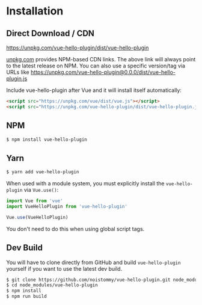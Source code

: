 # Installation

## Direct Download / CDN

https://unpkg.com/vue-hello-plugin/dist/vue-hello-plugin

[unpkg.com](https://unpkg.com) provides NPM-based CDN links. The above link will always point to the latest release on NPM. You can also use a specific version/tag via URLs like https://unpkg.com/vue-hello-plugin@0.0.0/dist/vue-hello-plugin.js
 
Include vue-hello-plugin after Vue and it will install itself automatically:

```html
<script src="https://unpkg.com/vue/dist/vue.js"></script>
<script src="https://unpkg.com/vue-hello-plugin/dist/vue-hello-plugin.js"></script>
```

## NPM

```sh
$ npm install vue-hello-plugin
```

## Yarn

```sh
$ yarn add vue-hello-plugin
```

When used with a module system, you must explicitly install the `vue-hello-plugin` via `Vue.use()`:

```javascript
import Vue from 'vue'
import VueHelloPlugin from 'vue-hello-plugin'

Vue.use(VueHelloPlugin)
```

You don't need to do this when using global script tags.

## Dev Build

You will have to clone directly from GitHub and build `vue-hello-plugin` yourself if
you want to use the latest dev build.

```sh
$ git clone https://github.com/noistommy/vue-hello-plugin.git node_modules/vue-hello-plugin
$ cd node_modules/vue-hello-plugin
$ npm install
$ npm run build
```

